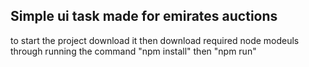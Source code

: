 ## Simple ui task made for emirates auctions

to start the project download it then download required node modeuls through running the command "npm install" then "npm run"
